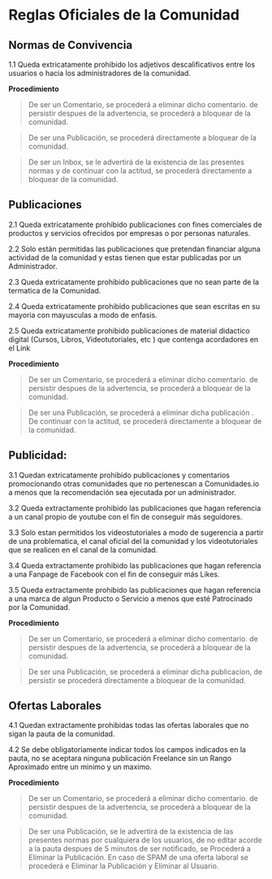 # Reglas Oficiales de la Comunidad

**Normas de Convivencia**
----------
1.1 Queda extricatamente prohibido los adjetivos descalificativos entre los usuarios o hacia los administradores de la comunidad.

**Procedimiento** 

>De ser un Comentario, se procederá a eliminar dicho comentario. de persistir despues de la advertencia, se procederá a bloquear de la comunidad.

>De ser una Publicación, se procederá directamente a bloquear de la comunidad.

>De ser un Inbox, se le advertirá de la existencia de las presentes normas y de continuar con la actitud, se procederá directamente a bloquear de la comunidad.


**Publicaciones**
----------

2.1 Queda extricatamente prohibido publicaciones con fines comerciales de productos y servicios ofrecidos por empresas o por personas naturales. 

2.2 Solo están permitidas las publicaciones que pretendan financiar alguna actividad de la comunidad y estas tienen que estar publicadas por un Administrador.

2.3 Queda extricatamente prohibido publicaciones que no sean parte de la termatica de la Comunidad.

2.4 Queda extricatamente prohibido publicaciones que sean escritas en su mayoria con mayusculas a modo de enfasis.

2.5 Queda extricatamente prohibido publicaciones de material didactico digital (Cursos, Libros, Videotutoriales, etc ) que contenga acordadores en el Link

**Procedimiento** 

>De ser un Comentario, se procederá a eliminar dicho comentario. de persistir despues de la advertencia, se procederá a bloquear de la comunidad.

>De ser una Publicación, se procederá a eliminar dicha publicación . De continuar con la actitud, se procederá directamente a bloquear de la comunidad.



**Publicidad**:
----------

3.1 Quedan extricatamente prohibido publicaciones y comentarios promocionando otras comunidades que no pertenescan a Comunidades.io a menos que la recomendación sea ejecutada por un administrador.

3.2 Queda extractamente prohibido las publicaciones que hagan referencia a un canal propio de youtube con el fin de conseguir más seguidores.

3.3 Solo estan permitidos los videostutoriales a modo de sugerencia a partir de una problematica, el canal oficial del la comunidad y los videotutoriales que se realicen en el canal de la comunidad.

3.4 Queda extractamente prohibido las publicaciones que hagan referencia a una Fanpage de Facebook con el fin de conseguir más Likes.

3.5 Queda extractamente prohibido las publicaciones que hagan referencia a una marca de algun Producto o Servicio a menos que esté Patrocinado por la Comunidad.

**Procedimiento**  

>De ser un Comentario, se procederá a eliminar dicho comentario. de persistir despues de la advertencia, se procederá a bloquear de la comunidad.

>De ser una Publicación, se procederá a eliminar dicha publicacion, de persistir se procederá directamente a bloquear de la comunidad.



**Ofertas Laborales**
----------

4.1 Quedan extractamente prohibidas todas las ofertas laborales que no sigan la pauta de la comunidad. 

4.2 Se debe obligatoriamente indicar todos los campos indicados en la pauta, no se aceptara ninguna publicación Freelance sin un Rango Aproximado entre un minimo y un maximo.

**Procedimiento** 

>De ser un Comentario, se procederá a eliminar dicho comentario. de persistir despues de la advertencia, se procederá a bloquear de la comunidad.

>De ser una Publicación, se le advertirá de la existencia de las presentes normas por cualquiera de los usuarios, de no editar acorde a la pauta despues de 5 minutos de ser notificado, se Procederá a Eliminar la Publicación. En caso de SPAM de una oferta laboral se procederá e Eliminar la Publicación y Eliminar al Usuario. 


